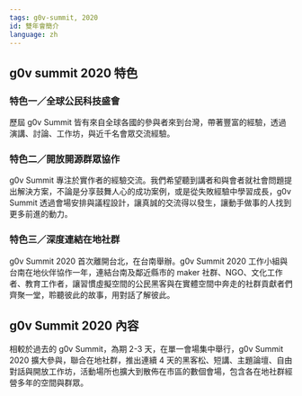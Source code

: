 ```yaml
---
tags: g0v-summit, 2020
id: 雙年會簡介
language: zh
---
```


## g0v summit 2020 特色

### 特色一／全球公民科技盛會
歷屆 g0v Summit 皆有來自全球各國的參與者來到台灣，帶著豐富的經驗，透過演講、討論、工作坊，與近千名會眾交流經驗。

### 特色二／開放開源群眾協作
g0v Summit 專注於實作者的經驗交流。我們希望聽到講者和與會者就社會問題提出解決方案，不論是分享鼓舞人心的成功案例，或是從失敗經驗中學習成長，g0v Summit 透過會場安排與議程設計，讓真誠的交流得以發生，讓動手做事的人找到更多前進的動力。

### 特色三／深度連結在地社群
g0v Summit 2020 首次離開台北，在台南舉辦。g0v Summit 2020 工作小組與台南在地伙伴協作一年，連結台南及鄰近縣市的 maker 社群、NGO、文化工作者、教育工作者，讓習慣虛擬空間的公民黑客與在實體空間中奔走的社群貢獻者們齊聚一堂，聆聽彼此的故事，用對話了解彼此。

## g0v Summit 2020 內容
相較於過去的 g0v Summit，為期 2-3 天，在單一會場集中舉行，g0v Summit 2020 擴大參與，聯合在地社群，推出連續 4 天的黑客松、短講、主題論壇、自由對話與開放工作坊，活動場所也擴大到散佈在市區的數個會場，包含各在地社群經營多年的空間與群眾。
